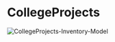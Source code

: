 # CollegeProjects

![CollegeProjects-Inventory-Model](https://user-images.githubusercontent.com/52893501/96523427-fa046e00-1275-11eb-9494-0675efd7ee93.png)
